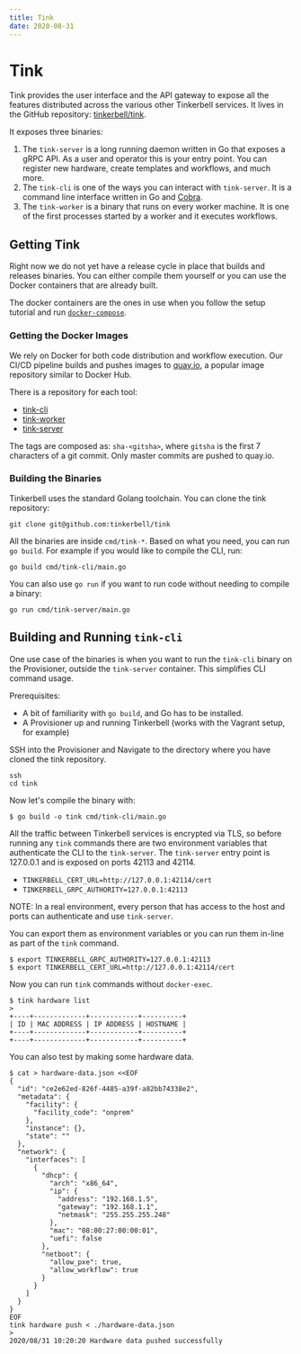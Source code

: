 ```yaml
---
title: Tink
date: 2020-08-31
---
```


# Tink

Tink provides the user interface and the API gateway to expose all the features distributed across the various other Tinkerbell services. It lives in the GitHub repository: [tinkerbell/tink](https://github.com/tinkerbell/tink).

It exposes three binaries:

1. The `tink-server` is a long running daemon written in Go that exposes a gRPC API. As a user and operator this is your entry point. You can register new hardware, create templates and workflows, and much more.
2. The `tink-cli` is one of the ways you can interact with `tink-server`. It is a command line interface written in Go and [Cobra](https://github.com/spf13/cobra).
3. The `tink-worker` is a binary that runs on every worker machine. It is one of the first processes started by a worker and it executes workflows.

## Getting Tink

Right now we do not yet have a release cycle in place that builds and releases binaries. You can either compile them yourself or you can use the Docker containers that are already built.

The docker containers are the ones in use when you follow the setup tutorial and run [`docker-compose`](https://github.com/tinkerbell/tink/blob/master/deploy/docker-compose.yml#L4).

### Getting the Docker Images

We rely on Docker for both code distribution and workflow execution. Our CI/CD pipeline builds and pushes images to [quay.io](https://quay.io/tinkerbell), a popular image repository similar to Docker Hub.

There is a repository for each tool:

- [tink-cli](https://quay.io/repository/tinkerbell/tink-cli?tab=tags)
- [tink-worker](https://quay.io/repository/tinkerbell/tink-worker?tab=tags)
- [tink-server](https://quay.io/repository/tinkerbell/tink?tab=tags)

The tags are composed as: `sha-<gitsha>`, where `gitsha` is the first 7 characters of a git commit. Only master commits are pushed to quay.io.

### Building the Binaries

Tinkerbell uses the standard Golang toolchain. You can clone the tink repository:

```
git clone git@github.com:tinkerbell/tink
```

All the binaries are inside `cmd/tink-*`. Based on what you need, you can run `go build`. For example if you would like to compile the CLI, run:

```
go build cmd/tink-cli/main.go
```

You can also use `go run` if you want to run code without needing to compile a binary:

```
go run cmd/tink-server/main.go
```

## Building and Running `tink-cli`

One use case of the binaries is when you want to run the `tink-cli` binary on the Provisioner, outside the `tink-server` container. This simplifies CLI command usage.

Prerequisites:

- A bit of familiarity with `go build`, and Go has to be installed.
- A Provisioner up and running Tinkerbell (works with the Vagrant setup, for example)

SSH into the Provisioner and Navigate to the directory where you have cloned the tink repository.

```
ssh
cd tink
```

Now let's compile the binary with:

```
$ go build -o tink cmd/tink-cli/main.go
```

All the traffic between Tinkerbell services is encrypted via TLS, so before running any `tink` commands there are two environment variables that authenticate the CLI to the `tink-server`. The `tink-server` entry point is 127.0.0.1 and is exposed on ports 42113 and 42114.

- `TINKERBELL_CERT_URL=http://127.0.0.1:42114/cert`
- `TINKERBELL_GRPC_AUTHORITY=127.0.0.1:42113`

NOTE: In a real environment, every person that has access to the host and ports can authenticate and use `tink-server`.

You can export them as environment variables or you can run them in-line as part of the `tink` command.

```
$ export TINKERBELL_GRPC_AUTHORITY=127.0.0.1:42113
$ export TINKERBELL_CERT_URL=http://127.0.0.1:42114/cert
```

Now you can run `tink` commands without `docker-exec`.

```
$ tink hardware list
>
+----+-------------+------------+----------+
| ID | MAC ADDRESS | IP ADDRESS | HOSTNAME |
+----+-------------+------------+----------+
+----+-------------+------------+----------+
```

You can also test by making some hardware data.

```
$ cat > hardware-data.json <<EOF
{
  "id": "ce2e62ed-826f-4485-a39f-a82bb74338e2",
  "metadata": {
    "facility": {
      "facility_code": "onprem"
    },
    "instance": {},
    "state": ""
  },
  "network": {
    "interfaces": [
      {
        "dhcp": {
          "arch": "x86_64",
          "ip": {
            "address": "192.168.1.5",
            "gateway": "192.168.1.1",
            "netmask": "255.255.255.248"
          },
          "mac": "08:00:27:00:00:01",
          "uefi": false
        },
        "netboot": {
          "allow_pxe": true,
          "allow_workflow": true
        }
      }
    ]
  }
}
EOF
tink hardware push < ./hardware-data.json
>
2020/08/31 10:20:20 Hardware data pushed successfully
```
